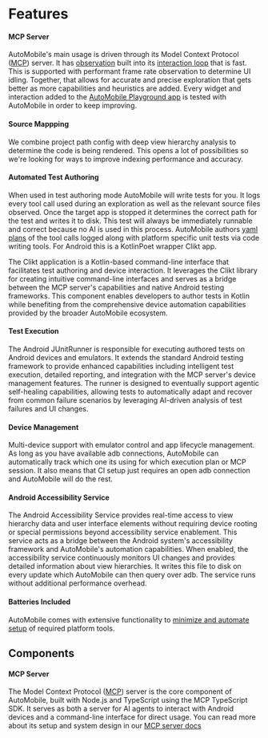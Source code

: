 # Features

#### MCP Server

AutoMobile's main usage is driven through its Model Context Protocol ([MCP](https://modelcontextprotocol.io/introduction))
server. It has [observation](mcp-server/observation.md) built into its [interaction loop](mcp-server/interaction-loop.md)
that is fast. This is supported with performant frame rate observation to determine UI idling. Together, that allows for
accurate and precise exploration that gets better as more capabilities and heuristics are added. Every widget and
interaction added to the [AutoMobile Playground app](https://github.com/zillow/auto-mobile/blob/main/android/playground/README.md)
is tested with AutoMobile in order to keep improving.

#### Source Mappping

We combine project path config with deep view hierarchy analysis to determine the code is being rendered. This opens a
lot of possibilities so we're looking for ways to improve indexing performance and accuracy.

#### Automated Test Authoring

When used in test authoring mode AutoMobile will write tests for you. It logs every tool call used during an exploration
as well as the relevant source files observed. Once the target app is stopped it determines the correct path for the test
and writes it to disk. This test will always be immediately runnable and correct because no AI is used in this process.
AutoMobile authors [yaml plans](test-authoring/plan-syntax.md) of the tool calls logged along with platform specific
unit tests via code writing tools. For Android this is a KotlinPoet wrapper Clikt app.

The Clikt application is a Kotlin-based command-line interface that facilitates test authoring and device interaction.
It leverages the Clikt library for creating intuitive command-line interfaces and serves as a bridge between the MCP
server's capabilities and native Android testing frameworks. This component enables developers to author tests in Kotlin
while benefiting from the comprehensive device automation capabilities provided by the broader AutoMobile ecosystem.

#### Test Execution

The Android JUnitRunner is responsible for executing authored tests on Android devices and emulators. It extends the
standard Android testing framework to provide enhanced capabilities including intelligent test execution, detailed
reporting, and integration with the MCP server's device management features. The runner is designed to eventually
support agentic self-healing capabilities, allowing tests to automatically adapt and recover from common failure
scenarios by leveraging AI-driven analysis of test failures and UI changes.

#### Device Management

Multi-device support with emulator control and app lifecycle management. As long as you have available adb connections,
AutoMobile can automatically track which one its using for which execution plan or MCP session. It also means that CI
setup just requires an open adb connection and AutoMobile will do the rest.

#### Android Accessibility Service

The Android Accessibility Service provides real-time access to view hierarchy data and user interface elements without
requiring device rooting or special permissions beyond accessibility service enablement. This service acts as a bridge
between the Android system's accessibility framework and AutoMobile's automation capabilities. When enabled, the
accessibility service continuously monitors UI changes and provides detailed information about view hierarchies. It
writes this file to disk on every update which AutoMobile can then query over adb. The service runs without additional
performance overhead.

#### Batteries Included

AutoMobile comes with extensive functionality to [minimize and automate setup](batteries-included.md) of required
platform tools.

## Components 

#### MCP Server

The Model Context Protocol ([MCP](https://modelcontextprotocol.io/introduction)) server is the core component of AutoMobile, built with Node.js and TypeScript using the
MCP TypeScript SDK. It serves as both a server for AI agents to interact with Android devices and a command-line
interface for direct usage. You can read more about its setup and system design in our [MCP server docs](mcp-server/overview.md)
